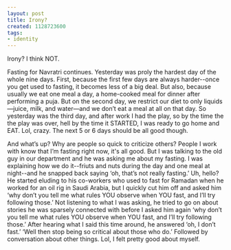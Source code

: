 ```yaml
---
layout: post
title: Irony?
created: 1128723600
tags:
- identity
---
```

Irony? I think NOT.

Fasting for Navratri continues. Yesterday was proly the hardest day of the whole nine days. First, because the first few days are always harder--once you get used to fasting, it becomes less of a big deal. But also, because usually we eat one meal a day, a home-cooked meal for dinner after performing a puja. But on the second day, we restrict our diet to only liquids—juice, milk, and water—and we don’t eat a meal at all on that day. So yesterday was the third day, and after work I had the play, so by the time the the play was over, hell by the time it STARTED, I was ready to go home and EAT. Lol, crazy. The next 5 or 6 days should be all good though.

And what’s up? Why are people so quick to criticize others? People I work with know that I’m fasting right now, it's all good. But I was talking to the old guy in our department and he was asking me about my fasting. I was explaining how we do it--friuts and nuts during the day and one meal at night--and he snapped back saying ‘oh, that’s not really fasting.’ Uh, hello? He started eluding to his co-workers who used to fast for Ramadan when he worked for an oil rig in Saudi Arabia, but I quickly cut him off and asked him ‘why don’t you tell me what rules YOU observe when YOU fast, and I’ll try following those.’ Not listening to what I was asking, he tried to go on about stories he was sparsely connected with before I asked him again ‘why don’t you tell me what rules YOU observe when YOU fast, and I’ll try following those.’ After hearing what I said this time around, he answered ‘oh, I don’t fast.’ ‘Well then stop being so critical about those who do.’ Followed by conversation about other things. Lol, I felt pretty good about myself.

